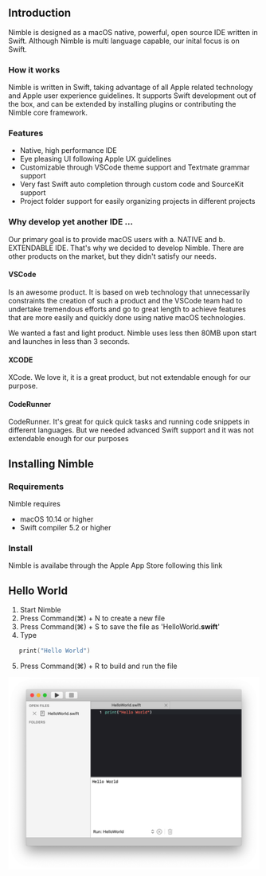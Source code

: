 ## Introduction	

Nimble is designed as a macOS native, powerful, open source IDE written in Swift. Although Nimble is multi language capable, our inital focus is on Swift.

### How it works
Nimble is written in Swift, taking advantage of all Apple related technology and Apple user experience guidelines. It supports Swift development out of the box, and can be extended by installing plugins or contributing the Nimble core framework.

### Features
* Native, high performance IDE
* Eye pleasing UI following Apple UX guidelines
* Customizable through VSCode theme support and Textmate grammar support
* Very fast Swift auto completion through custom code and SourceKit support
* Project folder support for easily organizing projects in different projects

### Why develop yet another IDE ...
Our primary goal is to provide macOS users with a. NATIVE and b. EXTENDABLE IDE. That's why we decided to develop Nimble. There are other products on the market, but they didn't satisfy our needs.

#### VSCode
Is an awesome product. It is based on web technology that unnecessarily constraints the creation of such a product and the VSCode team had to undertake tremendous efforts and go to great length to achieve features that are more easily and quickly done using native macOS technologies. 

We wanted a fast and light product. Nimble uses less then 80MB upon start and launches in less than 3 seconds. 

#### XCODE
XCode. We love it, it is a great product, but not extendable enough for our purpose.

#### CodeRunner
CodeRunner. It's great for quick quick tasks and running code snippets in different languages. But we needed advanced Swift support and it was not extendable enough for our purposes 


## Installing Nimble

### Requirements

Nimble requires

* macOS 10.14 or higher
* Swift compiler 5.2 or higher

### Install

Nimble is availabe through the Apple App Store following this link

## Hello World
1. Start Nimble
2. Press Command(⌘) + N to create a new file
3. Press Command(⌘) + S to save the file as 'HelloWorld.**swift**'
4. Type 
 ``` swift
 	print("Hello World")
 ```

5. Press Command(⌘) + R to build and run the file

![HelloWorld](./HelloWorld-Swift.png)
